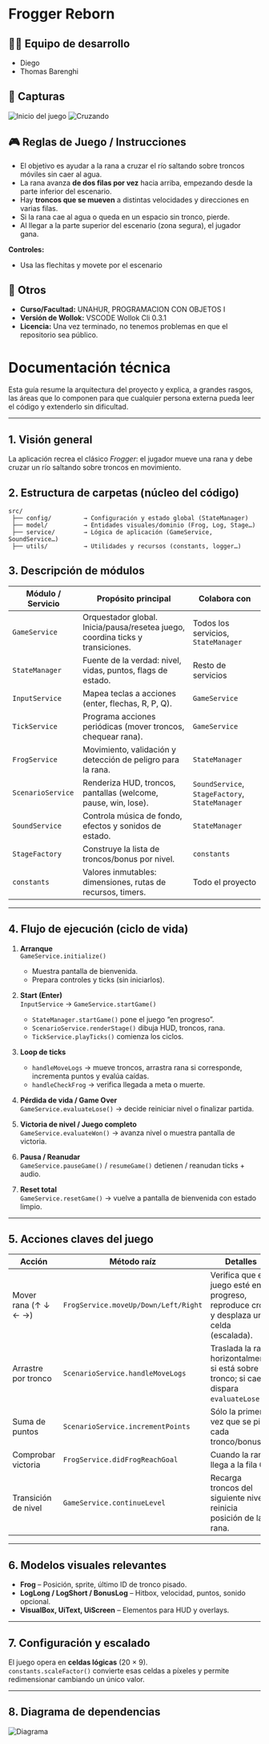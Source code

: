 # Frogger Reborn

## 👨‍💻 Equipo de desarrollo

- Diego
- Thomas Barenghi

## 📸 Capturas

![Inicio del juego](assets/cap1.png)
![Cruzando](assets/cap2.png)

## 🎮 Reglas de Juego / Instrucciones

- El objetivo es ayudar a la rana a cruzar el río saltando sobre troncos móviles sin caer al agua.
- La rana avanza **de dos filas por vez** hacia arriba, empezando desde la parte inferior del escenario.
- Hay **troncos que se mueven** a distintas velocidades y direcciones en varias filas.
- Si la rana cae al agua o queda en un espacio sin tronco, pierde.
- Al llegar a la parte superior del escenario (zona segura), el jugador gana.

**Controles:**

- Usa las flechitas y movete por el escenario

## 🧾 Otros

- **Curso/Facultad:** UNAHUR, PROGRAMACION CON OBJETOS I
- **Versión de Wollok:** VSCODE Wollok Cli 0.3.1
- **Licencia:** Una vez terminado, no tenemos problemas en que el repositorio sea público.

# Documentación técnica

Esta guía resume la arquitectura del proyecto y explica, a grandes rasgos, las áreas que lo componen para que cualquier persona externa pueda leer el código y extenderlo sin dificultad.

---

## 1. Visión general

La aplicación recrea el clásico *Frogger*: el jugador mueve una rana y debe cruzar un río saltando sobre troncos en movimiento.

## 2. Estructura de carpetas (núcleo del código)

```
src/
 ├── config/         → Configuración y estado global (StateManager)
 ├── model/          → Entidades visuales/dominio (Frog, Log, Stage…)
 ├── service/        → Lógica de aplicación (GameService, SoundService…)
 ├── utils/          → Utilidades y recursos (constants, logger…)
```

## 3. Descripción de módulos

| Módulo / Servicio | Propósito principal | Colabora con |
|-------------------|---------------------|--------------|
| `GameService`     | Orquestador global. Inicia/pausa/resetea juego, coordina ticks y transiciones. | Todos los servicios, `StateManager` |
| `StateManager`    | Fuente de la verdad: nivel, vidas, puntos, flags de estado. | Resto de servicios |
| `InputService`    | Mapea teclas a acciones (enter, flechas, R, P, Q). | `GameService` |
| `TickService`     | Programa acciones periódicas (mover troncos, chequear rana). | `GameService` |
| `FrogService`     | Movimiento, validación y detección de peligro para la rana. | `StateManager` |
| `ScenarioService` | Renderiza HUD, troncos, pantallas (welcome, pause, win, lose). | `SoundService`, `StageFactory`, `StateManager` |
| `SoundService`    | Controla música de fondo, efectos y sonidos de estado. | `StateManager` |
| `StageFactory`    | Construye la lista de troncos/bonus por nivel. | `constants` |
| `constants`       | Valores inmutables: dimensiones, rutas de recursos, timers. | Todo el proyecto |

---

## 4. Flujo de ejecución (ciclo de vida)

1. **Arranque**  
   `GameService.initialize()`  
   - Muestra pantalla de bienvenida.  
   - Prepara controles y ticks (sin iniciarlos).

2. **Start (Enter)**  
   `InputService` → `GameService.startGame()`  
   - `StateManager.startGame()` pone el juego “en progreso”.  
   - `ScenarioService.renderStage()` dibuja HUD, troncos, rana.  
   - `TickService.playTicks()` comienza los ciclos.

3. **Loop de ticks**  
   - `handleMoveLogs` → mueve troncos, arrastra rana si corresponde, incrementa puntos y evalúa caídas.  
   - `handleCheckFrog` → verifica llegada a meta o muerte.

4. **Pérdida de vida / Game Over**  
   `GameService.evaluateLose()` → decide reiniciar nivel o finalizar partida.

5. **Victoria de nivel / Juego completo**  
   `GameService.evaluateWon()` → avanza nivel o muestra pantalla de victoria.

6. **Pausa / Reanudar**  
   `GameService.pauseGame()` / `resumeGame()` detienen / reanudan ticks + audio.

7. **Reset total**  
   `GameService.resetGame()` → vuelve a pantalla de bienvenida con estado limpio.

---

## 5. Acciones claves del juego

| Acción | Método raíz | Detalles |
|--------|-------------|----------|
| Mover rana (↑ ↓ ← →) | `FrogService.moveUp/Down/Left/Right` | Verifica que el juego esté en progreso, reproduce croar y desplaza una celda (escalada). |
| Arrastre por tronco | `ScenarioService.handleMoveLogs` | Traslada la rana horizontalmente si está sobre un tronco; si cae, dispara `evaluateLose()`. |
| Suma de puntos | `ScenarioService.incrementPoints` | Sólo la primera vez que se pisa cada tronco/bonus. |
| Comprobar victoria | `FrogService.didFrogReachGoal` | Cuando la rana llega a la fila 0. |
| Transición de nivel | `GameService.continueLevel` | Recarga troncos del siguiente nivel y reinicia posición de la rana. |

---

## 6. Modelos visuales relevantes

* **Frog** – Posición, sprite, último ID de tronco pisado.  
* **LogLong / LogShort / BonusLog** – Hitbox, velocidad, puntos, sonido opcional.  
* **VisualBox, UiText, UiScreen** – Elementos para HUD y overlays.

---

## 7. Configuración y escalado

El juego opera en **celdas lógicas** (20 × 9).  
`constants.scaleFactor()` convierte esas celdas a píxeles y permite redimensionar cambiando un único valor.

---

## 8. Diagrama de dependencias

![Diagrama](assets/dependencias.jpg)
